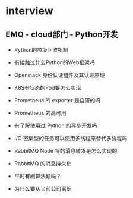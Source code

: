 # interview

## EMQ - cloud部门 - Python开发

- Python的垃圾回收机制

- 有接触过什么Python的Web框架吗

- Openstack 身份认证组件及其认证原理

- K8S有状态的Pod要怎么实现

- Prometheus 的 exporter 是自研的吗

- Prometheus 的高可用

- 有了解使用过 Python 的异步开发吗

- I/O 密集型的任务可以使用多线程来替代多协程吗

- RabbitMQ Node 将的消息转发是怎么实现的

- RabbitMQ 的消息持久化

- 平时有刷算法题吗？

- 为什么要从当前公司离职

